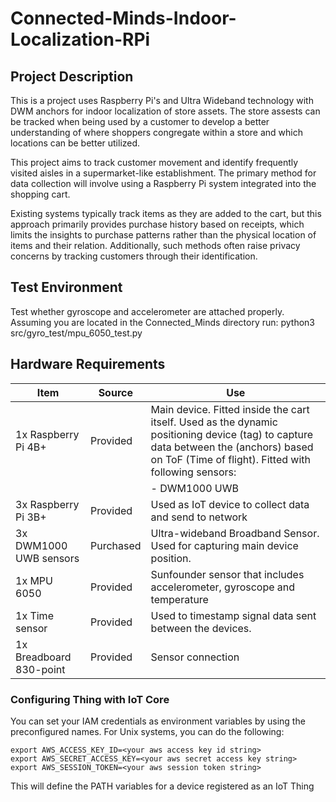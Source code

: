 # Connected-Minds-Indoor-Localization-RPi

## Project Description
This is a project uses Raspberry Pi's and Ultra Wideband technology with DWM anchors for indoor localization of store assets. The store assests can be tracked when being used by a customer to develop a better understanding of where shoppers congregate within a store and which locations can be better utilized.

This project aims to track customer movement and identify frequently visited aisles in a supermarket-like establishment. The primary method for data collection will involve using a Raspberry Pi system integrated into the shopping cart. 

Existing systems typically track items as they are added to the cart, but this approach primarily provides purchase history based on receipts, which limits the insights to purchase patterns rather than the physical location of items and their relation. Additionally, such methods often raise privacy concerns by tracking customers through their identification.


## Test Environment
Test whether gyroscope and accelerometer are attached properly.
Assuming you are located in the Connected_Minds directory run:
    python3 src/gyro_test/mpu_6050_test.py





## Hardware Requirements

| Item                        | Source              | Use                                                                                                                  |
|-----------------------------|---------------------|-----------------------------------------------------|
| 1x Raspberry Pi 4B+         | Provided            | Main device. Fitted inside the cart itself. Used as the dynamic positioning device (tag) to capture data between the (anchors) based on ToF (Time of flight). Fitted with following sensors: |
|                             |                     | - DWM1000 UWB 
| 3x Raspberry Pi 3B+         | Provided            | Used as IoT device to collect data and send to network        |
| 3x DWM1000 UWB sensors      | Purchased         | Ultra-wideband Broadband Sensor. Used for capturing main device position.          |
| 1x MPU 6050    | Provided            |   Sunfounder sensor that includes accelerometer, gyroscope and temperature     |
| 1x Time sensor              | Provided            | Used to timestamp signal data sent between the devices.      |
| 1x Breadboard 830-point     | Provided            | Sensor connection              |




### Configuring Thing with IoT Core

You can set your IAM credentials as environment variables by using the preconfigured names. For Unix systems, you can do the following:

```
export AWS_ACCESS_KEY_ID=<your aws access key id string>
export AWS_SECRET_ACCESS_KEY=<your aws secret access key string>
export AWS_SESSION_TOKEN=<your aws session token string>
```

This will define the PATH variables for a device registered as an IoT Thing